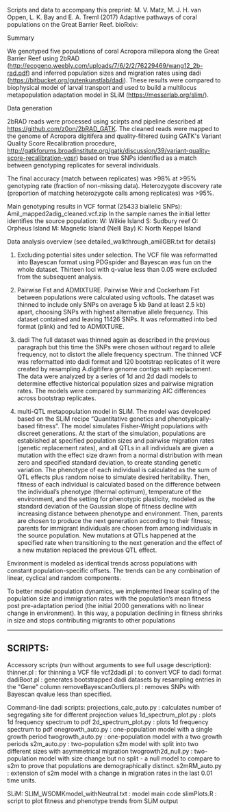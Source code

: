 Scripts and data to accompany this preprint:
M. V. Matz, M. J. H. van Oppen, L. K. Bay and E. A. Treml (2017) Adaptive pathways of coral populations on the Great Barrier Reef. bioRxiv:

Summary

We genotyped five populations of coral Acropora millepora along the Great Barrier Reef using 2bRAD (http://ecogeno.weebly.com/uploads/7/6/2/2/76229469/wang12_2b-rad.pdf) and inferred population sizes and migration rates using dadi (https://bitbucket.org/gutenkunstlab/dadi). These results were compared to biophysical model of larval transport and used to build a multilocus metapopulation adaptation model in SLiM (https://messerlab.org/slim/). 

Data generation

2bRAD reads were processed using scirpts and pipeline described at https://github.com/z0on/2bRAD_GATK. The cleaned reads were mapped to the genome of Acropora digitifera and quality-filtered (using GATK's Variant Quality Score Recalibration procedure, http://gatkforums.broadinstitute.org/gatk/discussion/39/variant-quality-score-recalibration-vqsr) based on true SNPs identified as a match between genotyping replicates for several individuals. 

The final accuracy (match between replicates) was >98% at >95% genotyping rate (fraction of non-missing data). Heterozygote discovery rate (proportion of matching heterozygote calls among replicates) was >95%.

Main genotyping results in VCF format (25433 biallelic SNPs):
Amil_mapped2adig_cleaned.vcf.zip
In the sample names the initial letter identifies the source population:
	W: Wilkie Island
	S: Sudbury reef
	O: Orpheus Island
	M: Magnetic Island (Nelli Bay)
	K: North Keppel Island

Data analysis overview (see detailed_walkthrough_amilGBR.txt for details)

1. Excluding potential sites under selection. 
The VCF file was reformatted into Bayescan format using PDGspider and Bayescan was fun on the whole dataset. Thirteen loci with q-value less than 0.05 were excluded from the subsequent analysis.

2. Pairwise Fst and ADMIXTURE.
Pairwise Weir and Cockerham Fst between populations were calculated using vcftools. The dataset was thinned to include only SNPs on average 5 kb 9and at least 2.5 kb) apart, choosing SNPs with highest alternative allele frequency. This dataset contained and leaving 11426 SNPs. It was reformatted into bed format (plink) and fed to ADMIXTURE. 

3. dadi
The full dataset was thinned again as described in the previous paragraph but this time the SNPs were chosen without regard to allele frequency, not to distort the allele frequency spectrum. The thinned VCF was reformatted into dadi format and 120 bootstrap replicates of it were created by resampling A.digitifera genome contigs with replacement. The data were analyzed by a series of 1d and 2d dadi models to determine effective historical population sizes and pairwise migration rates. The models were compared by summarizing AIC differences across bootstrap replicates.

4. multi-QTL metapopulation model in SLiM.
The model was developed based on the SLiM recipe “Quantitative genetics and phenotypically-based fitness”. The model simulates Fisher-Wright populations with discreet generations. At the start of the simulation, populations are established at specified population sizes and pairwise migration rates (genetic replacement rates), and all QTLs in all individuals are given a mutation with the effect size drawn from a normal distribution with mean zero and specified standard deviation, to create standing genetic variation. The phenotype of each individual is calculated as the sum of QTL effects plus random noise to simulate desired heritability. Then, fitness of each individual is calculated based on the difference between the individual’s phenotype (thermal optimum), temperature of the environment, and the setting for phenotypic plasticity, modeled as the standard deviation of the Gaussian slope of fitness decline with increasing distance between phenotype and environment. Then, parents are chosen to produce the next generation according to their fitness; parents for immigrant individuals are chosen from among individuals in the source population. New mutations at QTLs happened at the specified rate when transitioning to the next generation and the effect of a new mutation replaced the previous QTL effect.

Environment is modeled as identical trends across populations with constant population-specific offsets. The trends can be any combination of linear, cyclical and random components. 

To better model population dynamics, we implemented linear scaling of the population size and immigration rates with the population’s mean fitness post pre-adaptation period (the initial 2000 generations with no linear change in environment). In this way, a population declining in fitness shrinks in size and stops contributing migrants to other populations

--------
SCRIPTS:
--------

Accessory scripts (run without arguments to see full usage description):
thinner.pl : for thinning a VCF file
vcf2dadi.pl : to convert VCF to dadi format
dadiBoot.pl	: generates bootstrapped dadi datasets by resampling entries in the "Gene" column
removeBayescanOutliers.pl : removes SNPs with Bayescan qvalue less than specified.


Command-line dadi scripts:
projections_calc_auto.py : calculates number of segregating site for different projection values
1d_spectrum_plot.py : plots 1d frequency spectrum to pdf
2d_spectrum_plot.py	: plots 1d frequency spectrum to pdf
onegrowth_auto.py :	one-population model with a single growth period
twogrowth_auto.py :	one-population model with a two growth periods
s2m_auto.py	: two-population s2m model with split into two different sizes with asymmetrical migration
twogrowth2d_null.py : two-population model with size change but no split - a null model to compare to s2m to prove that populations are demographically distinct. 
s2mRM_auto.py : extension of s2m model with a change in migration rates in the last 0.01 time units.

SLiM:
SLIM_WSOMKmodel_withNeutral.txt : model main code
slimPlots.R	: script to plot fitness and phenotype trends from SLiM output
